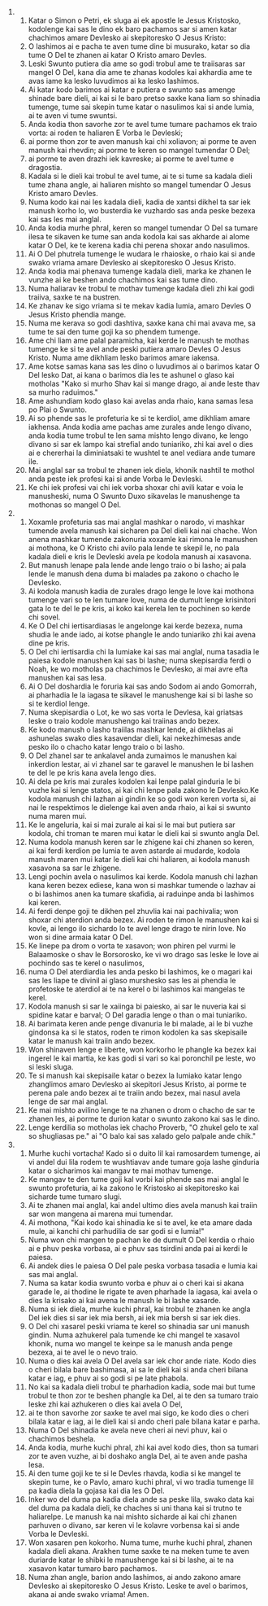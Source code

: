 <ol>
  <li>
    <ol>
      <li>Katar o Simon o Petri, ek sluga ai ek apostle le Jesus Kristosko, kodolenge kai sas le dino ek baro pachamos sar si amen katar chachimos amare Devlesko ai skepitoresko O Jesus Kristo:</li>
      <li>O lashimos ai e pacha te aven tume dine bi musurako, katar so dia tume O Del te zhanen ai katar O Kristo amaro Devles.</li>
      <li>Leski Swunto putiera dia ame so godi trobul ame te traiisaras sar mangel O Del, kana dia ame te zhanas kodoles kai akhardia ame te avas iame ka lesko luvudimos ai ka lesko lashimos.</li>
      <li>Ai katar kodo barimos ai katar e putiera e swunto sas amenge shinade bare dieli, ai kai si le baro pretso saxke kana liam so shinadia tumenge, tume sai skepin tume katar o nasulimos kai si ande lumia, ai te aven vi tume swuntsi.</li>
      <li>Anda kodia thon savorhe zor te avel tume tumare pachamos ek traio vorta: ai roden te haliaren E Vorba le Devleski;</li>
      <li>ai porme thon zor te aven manush kai chi xoliavon; ai porme te aven manush kai rhevdin; ai porme te keren so mangel tumendar O Del;</li>
      <li>ai porme te aven drazhi iek kavreske; ai porme te avel tume e dragostia.</li>
      <li>Kadala si le dieli kai trobul te avel tume, ai te si tume sa kadala dieli tume zhana angle, ai haliaren mishto so mangel tumendar O Jesus Kristo amaro Devles.</li>
      <li>Numa kodo kai nai les kadala dieli, kadia de xantsi dikhel ta sar iek manush korho lo, wo busterdia ke vuzhardo sas anda peske bezexa kai sas les mai anglal.</li>
      <li>Anda kodia murhe phral, keren so mangel tumendar O Del sa tumare ilesa te sikaven ke tume san anda kodola kai sas akharde ai alome katar O Del, ke te kerena kadia chi perena shoxar ando nasulimos.</li>
      <li>Ai O Del phutrela tumenge le wudara le rhaioske, o rhaio kai si ande swako vriama amare Devlesko ai skepitoresko O Jesus Kristo.</li>
      <li>Anda kodia mai phenava tumenge kadala dieli, marka ke zhanen le vunzhe ai ke beshen ando chachimos kai sas tume dino.</li>
      <li>Numa haliarav ke trobul te mothav tumenge kadala dieli zhi kai godi traiiva, saxke te na bustren.</li>
      <li>Ke zhanav ke sigo vriama si te mekav kadia lumia, amaro Devles O Jesus Kristo phendia mange.</li>
      <li>Numa me kerava so godi dashtiva, saxke kana chi mai avava me, sa tume te sai den tume goji ka so phendem tumenge.</li>
      <li>Ame chi liam ame palal paramicha, kai kerde le manush te mothas tumenge ke si te avel ande peski putiera amaro Devles O Jesus Kristo. Numa ame dikhliam lesko barimos amare iakensa.</li>
      <li>Ame kotse samas kana sas les dino o luvudimos ai o barimos katar O Del lesko Dat, ai kana o barimos dia les te ashunel o glaso kai motholas "Kako si murho Shav kai si mange drago, ai ande leste thav sa murho raduimos."</li>
      <li>Ame ashundiam kodo glaso kai avelas anda rhaio, kana samas lesa po Plai o Swunto.</li>
      <li>Ai so phende sas le profeturia ke si te kerdiol, ame dikhliam amare iakhensa. Anda kodia ame pachas ame zurales ande lengo divano, anda kodia tume trobul te len sama mishto lengo divano, ke lengo divano si sar ek lampo kai strefial ando tuniariko, zhi kai avel o dies ai e chererhai la diminiatsaki te wushtel te anel vediara ande tumare ile.</li>
      <li>Mai anglal sar sa trobul te zhanen iek diela, khonik nashtil te mothol anda peste iek profesi kai si ande Vorba le Devleski.</li>
      <li>Ke chi iek profesi vai chi iek vorba shoxar chi avili katar e voia le manusheski, numa O Swunto Duxo sikavelas le manushenge ta mothonas so mangel O Del.</li>
    </ol>
  </li>
  <li>
    <ol>
      <li>Xoxamle profeturia sas mai anglal mashkar o narodo, vi mashkar tumende avela manush kai sicharen pa Del dieli kai nai chache. Won anena mashkar tumende zakonuria xoxamle kai rimona le manushen ai mothona, ke O Kristo chi avilo pala lende te skepil le, no pala kadala dieli e kris le Devleski avela pe kodola manush ai xasavona.</li>
      <li>But manush lenape pala lende ande lengo traio o bi lasho; ai pala lende le manush dena duma bi malades pa zakono o chacho le Devlesko.</li>
      <li>Ai kodola manush kadia de zurales drago lenge le love kai mothona tumenge vari so te len tumare love, numa de dumult lenge krisinitori gata lo te del le pe kris, ai koko kai kerela len te pochinen so kerde chi sovel.</li>
      <li>Ke O Del chi iertisardiasas le angelonge kai kerde bezexa, numa shudia le ande iado, ai kotse phangle le ando tuniariko zhi kai avena dine pe kris.</li>
      <li>O Del chi iertisardia chi la lumiake kai sas mai anglal, numa tasadia le paiesa kodole manushen kai sas bi lashe; numa skepisardia ferdi o Noah, ke wo motholas pa chachimos le Devlesko, ai mai avre efta manushen kai sas lesa.</li>
      <li>Ai O Del doshardia le foruria kai sas ando Sodom ai ando Gomorrah, ai pharhadia le la iagasa te sikavel le manushenge kai si bi lashe so si te kerdiol lenge.</li>
      <li>Numa skepisardia o Lot, ke wo sas vorta le Devlesa, kai griatsas leske o traio kodole manushengo kai traiinas ando bezex.</li>
      <li>Ke kodo manush o lasho traiilas mashkar lende, ai dikhelas ai ashunelas swako dies kasavendar dieli, kai nekezhimesas ande pesko ilo o chacho katar lengo traio o bi lasho.</li>
      <li>O Del zhanel sar te ankalavel anda zumaimos le manushen kai inkerdion lestar, ai vi zhanel sar te garavel le manushen le bi lashen te del le pe kris kana avela lengo dies.</li>
      <li>Ai dela pe kris mai zurales kodolen kai lenpe palal ginduria le bi vuzhe kai si lenge statos, ai kai chi lenpe pala zakono le Devlesko.Ke kodola manush chi lazhan ai gindin ke so godi won keren vorta si, ai nai le respektimos le dielenge kai aven anda rhaio, ai kai si swunto numa maren mui.</li>
      <li>Ke le angeluria, kai si mai zurale ai kai si le mai but putiera sar kodola, chi troman te maren mui katar le dieli kai si swunto angla Del.</li>
      <li>Numa kodola manush keren sar le zhigene kai chi zhanen so keren, ai kai ferdi kerdion pe lumia te aven astarde ai mudarde, kodola manush maren mui katar le dieli kai chi haliaren, ai kodola manush xasavona sa sar le zhigene.</li>
      <li>Lengi pochin avela o nasulimos kai kerde. Kodola manush chi lazhan kana keren bezex ediese, kana won si mashkar tumende o lazhav ai o bi lashimos anen ka tumare skafidia, ai raduinpe anda bi lashimos kai keren.</li>
      <li>Ai ferdi denpe goji te dikhen pel zhuvlia kai nai pachivalia; won shoxar chi aterdion anda bezex. Ai roden te rimon le manushen kai si kovle, ai lengo ilo sichardo lo te avel lenge drago te nirin love. No won si dine armaia katar O Del.</li>
      <li>Ke linepe pa drom o vorta te xasavon; won phiren pel vurmi le Balaamoske o shav le Borsorosko, ke vi wo drago sas leske le love ai pochindo sas te kerel o nasulimos,</li>
      <li>numa O Del aterdiardia les anda pesko bi lashimos, ke o magari kai sas les liape te divinil ai glaso murshesko sas les ai phendia le profetoske te aterdiol ai te na kerel o bi lashimos kai mangelas te kerel.</li>
      <li>Kodola manush si sar le xaiinga bi paiesko, ai sar le nuveria kai si spidine katar e barval; O Del garadia lenge o than o mai tuniariko.</li>
      <li>Ai barimata keren ande penge divanuria le bi malade, ai le bi vuzhe gindonsa ka si le statos, roden te rimon kodolen ka sas skepisaile katar le manush kai traiin ando bezex.</li>
      <li>Won shinaven lenge e liberte, won korkorho le phangle ka bezex kai ingerel le kai martia, ke kas godi si vari so kai poronchil pe leste, wo si leski sluga.</li>
      <li>Te si manush kai skepisaile katar o bezex la lumiako katar lengo zhanglimos amaro Devlesko ai skepitori Jesus Kristo, ai porme te perena pale ando bezex ai te traiin ando bezex, mai nasul avela lenge de sar mai anglal.</li>
      <li>Ke mai mishto avilino lenge te na zhanen o drom o chacho de sar te zhanen les, ai porme te durion katar o swunto zakono kai sas le dino.</li>
      <li>Lenge kerdilia so motholas iek chacho Proverb, "O zhukel gelo te xal so shugliasas pe." ai "O balo kai sas xalado gelo palpale ande chik."</li>
    </ol>
  </li>
  <li>
    <ol>
      <li>Murhe kuchi vortacha! Kado si o duito lil kai ramosardem tumenge, ai vi andel dui lila rodem te wushtiavav ande tumare goja lashe ginduria katar o sicharimos kai mangav te mai mothav tumenge.</li>
      <li>Ke mangav te den tume goji kal vorbi kai phende sas mai anglal le swunto profeturia, ai ka zakono le Kristosko ai skepitoresko kai sicharde tume tumaro slugi.</li>
      <li>Ai te zhanen mai anglal, kai andel ultimo dies avela manush kai traiin sar won mangena ai marena mui tumendar.</li>
      <li>Ai mothona, "Kai kodo kai shinadia ke si te avel, ke eta amare dada mule, ai kanchi chi parhudilia de sar godi si e lumia!"</li>
      <li>Numa won chi mangen te pachan ke de dumult O Del kerdia o rhaio ai e phuv peska vorbasa, ai e phuv sas tsirdini anda pai ai kerdi le paiesa.</li>
      <li>Ai andek dies le paiesa O Del pale peska vorbasa tasadia e lumia kai sas mai anglal.</li>
      <li>Numa sa katar kodia swunto vorba e phuv ai o cheri kai si akana garade le, ai thodine le rigate te aven pharhade la iagasa, kai avela o dies la krisako ai kai avena le manush le bi lashe xasarde.</li>
      <li>Numa si iek diela, murhe kuchi phral, kai trobul te zhanen ke angla Del iek dies si sar iek mia bersh, ai iek mia bersh si sar iek dies.</li>
      <li>O Del chi xasarel peski vriama te kerel so shinadia sar uni manush gindin. Numa azhukerel pala tumende ke chi mangel te xasavol khonik, numa wo mangel te keinpe sa le manush anda penge bezexa, ai te avel le o nevo traio.</li>
      <li>Numa o dies kai avela O Del avela sar iek chor ande riate. Kodo dies o cheri bilala bare bashimasa, ai sa le dieli kai si anda cheri bilana katar e iag, e phuv ai so godi si pe late phabola.</li>
      <li>No kai sa kadala dieli trobul te pharhadion kadia, sode mai but tume trobul te thon zor te beshen phangle ka Del, ai te den sa tumaro traio leske zhi kai azhukeren o dies kai avela O Del,</li>
      <li>ai te thon savorhe zor saxke te avel mai sigo, ke kodo dies o cheri bilala katar e iag, ai le dieli kai si ando cheri pale bilana katar e parha.</li>
      <li>Numa O Del shinadia ke avela neve cheri ai nevi phuv, kai o chachimos beshela.</li>
      <li>Anda kodia, murhe kuchi phral, zhi kai avel kodo dies, thon sa tumari zor te aven vuzhe, ai bi doshako angla Del, ai te aven ande pasha lesa.</li>
      <li>Ai den tume goji ke te si le Devles rhavda, kodia si ke mangel te skepin tume, ke o Pavlo, amaro kuchi phral, vi wo tradia tumenge lil pa kadia diela la gojasa kai dia les O Del.</li>
      <li>Inker wo del duma pa kadia diela ande sa peske lila, swako data kai del duma pa kadala dieli, ke chaches si uni thana kai si trutno te haliarelpe. Le manush ka nai mishto sicharde ai kai chi zhanen parhuven o divano, sar keren vi le kolavre vorbensa kai si ande Vorba le Devleski.</li>
      <li>Won xasaren pen kokorho. Numa tume, murhe kuchi phral, zhanen kadala dieli akana. Arakhen tume saxke te na meken tume te aven duriarde katar le shibki le manushenge kai si bi lashe, ai te na xasavon katar tumaro baro pachamos.</li>
      <li>Numa zhan angle, barion ando lashimos, ai ando zakono amare Devlesko ai skepitoresko O Jesus Kristo. Leske te avel o barimos, akana ai ande swako vriama! Amen.</li>
    </ol>
  </li>
</ol>